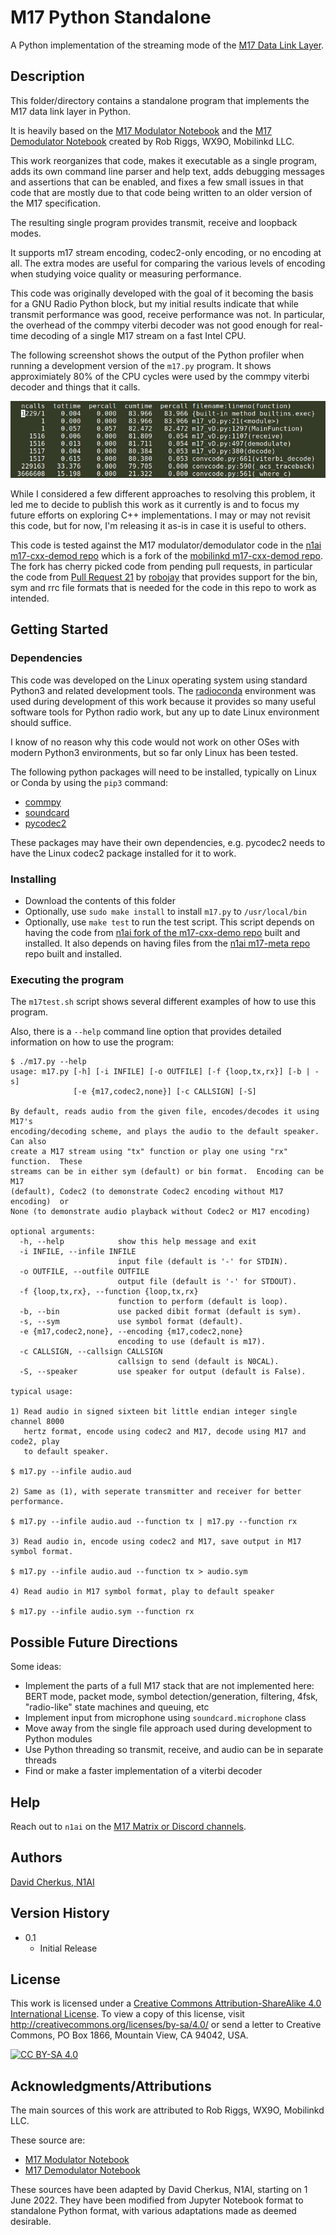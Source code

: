 # M17 Python Standalone 

A Python implementation of the streaming mode of the 
[M17 Data Link Layer](https://spec.m17project.org/part-1/data-link-layer).

## Description

This folder/directory contains a standalone program that implements the
M17 data link layer in Python.

It is heavily based on the 
[M17 Modulator Notebook](https://github.com/mobilinkd/m17-demodulator/blob/master/m17-modulator.ipynb)
and the 
[M17 Demodulator Notebook](https://github.com/mobilinkd/m17-demodulator/blob/master/m17-demodulator.ipynb)
created by Rob Riggs, WX9O, Mobilinkd LLC.
 
This work reorganizes that code, makes it executable as a single program,
adds its own command line parser and help text, adds debugging messages
and assertions that can be enabled, and fixes a few small issues in that
code that are mostly due to that code being written to an older version
of the M17 specification.

The resulting single program provides transmit, receive and loopback modes.

It supports m17 stream encoding, codec2-only encoding, or no encoding at 
all.  The extra modes are useful for comparing the various levels of encoding
when studying voice quality or measuring performance.

This code was originally developed with the goal of it becoming the
basis for a GNU Radio Python block, but my initial results indicate
that while transmit performance was good, receive performance was not.
In particular, the overhead of the commpy viterbi decoder was not good
enough for real-time decoding of a single M17 stream on a fast Intel
CPU. 

The following screenshot shows the output of the Python profiler
when running a development version of the `m17.py` program.  It
shows approximiately 80% of the CPU cycles were used by the 
commpy viterbi decoder and things that it calls.

![Profile Screenshot](m17-rx-profile.png)

While I considered a few different approaches to resolving this problem,
it led me to decide to publish this work as it currently is and
to focus my future efforts on exploring C++ implementations.  I may or
may not revisit this code, but for now, I'm releasing it as-is in case
it is useful to others.

This code is tested against the M17 modulator/demodulator code in the 
[n1ai m17-cxx-demod repo](https://github.com/n1ai/m17-cxx-demod) which 
is a fork of the 
[mobilinkd m17-cxx-demod repo](https://github.com/mobilinkd/m17-cxx-demod).
The fork has cherry picked code from pending pull requests, in particular
the code from 
[Pull Request 21](https://github.com/mobilinkd/m17-cxx-demod/pull/21)
by [robojay](https://github.com/robojay)
that provides support for the bin, sym and rrc file formats that is needed
for the code in this repo to work as intended.

## Getting Started

### Dependencies

This code was developed on the Linux operating system using standard
Python3 and related development tools.  The
[radioconda](https://wiki.gnuradio.org/index.php/CondaInstall#Installation_using_radioconda) 
environment was used during development of this work because it provides
so many useful software tools for Python radio work, but any up to date 
Linux environment should suffice.

I know of no reason why this code would not work on other OSes with 
modern Python3 environments, but so far only Linux has been tested.

The following python packages will need to be installed, typically 
on Linux or Conda by using the `pip3` command:

* [commpy](https://pypi.org/project/scikit-commpy)
* [soundcard](https://pypi.org/project/SoundCard)
* [pycodec2](https://pypi.org/project/pycodec2)

These packages may have their own dependencies, e.g. pycodec2 
needs to have the Linux codec2 package installed for it to work.

### Installing

* Download the contents of this folder
* Optionally, use `sudo make install` to install `m17.py` to `/usr/local/bin`
* Optionally, use `make test` to run the test script.
  This script depends on having the code from 
  [n1ai fork of the m17-cxx-demo repo](https://github.com/n1ai/m17-cxx-demod) 
  built and  installed.  It also depends on having files from the 
  [n1ai m17-meta repo](https://github.com/n1ai/m17-meta) repo built
  and installed.

### Executing the program

The `m17test.sh` script shows several different examples of 
how to use this program.  

Also, there is a `--help` command line option that provides
detailed information on how to use the program:

```
$ ./m17.py --help
usage: m17.py [-h] [-i INFILE] [-o OUTFILE] [-f {loop,tx,rx}] [-b | -s]
              [-e {m17,codec2,none}] [-c CALLSIGN] [-S]

By default, reads audio from the given file, encodes/decodes it using M17's
encoding/decoding scheme, and plays the audio to the default speaker.  Can also
create a M17 stream using "tx" function or play one using "rx" function.  These
streams can be in either sym (default) or bin format.  Encoding can be M17
(default), Codec2 (to demonstrate Codec2 encoding without M17 encoding)  or
None (to demonstrate audio playback without Codec2 or M17 encoding)

optional arguments:
  -h, --help            show this help message and exit
  -i INFILE, --infile INFILE
                        input file (default is '-' for STDIN).
  -o OUTFILE, --outfile OUTFILE
                        output file (default is '-' for STDOUT).
  -f {loop,tx,rx}, --function {loop,tx,rx}
                        function to perform (default is loop).
  -b, --bin             use packed dibit format (default is sym).
  -s, --sym             use symbol format (default).
  -e {m17,codec2,none}, --encoding {m17,codec2,none}
                        encoding to use (default is m17).
  -c CALLSIGN, --callsign CALLSIGN
                        callsign to send (default is N0CAL).
  -S, --speaker         use speaker for output (default is False).

typical usage:

1) Read audio in signed sixteen bit little endian integer single channel 8000
   hertz format, encode using codec2 and M17, decode using M17 and code2, play 
   to default speaker.

$ m17.py --infile audio.aud 

2) Same as (1), with seperate transmitter and receiver for better performance.

$ m17.py --infile audio.aud --function tx | m17.py --function rx

3) Read audio in, encode using codec2 and M17, save output in M17 symbol format.

$ m17.py --infile audio.aud --function tx > audio.sym

4) Read audio in M17 symbol format, play to default speaker

$ m17.py --infile audio.sym --function rx 

```

## Possible Future Directions

Some ideas:
* Implement the parts of a full M17 stack that are not implemented here:
  BERT mode, packet mode, symbol detection/generation, filtering, 4fsk,
  "radio-like" state machines and queuing, etc
* Implement input from microphone using `soundcard.microphone` class
* Move away from the single file approach used during development to 
  Python modules
* Use Python threading so transmit, receive, and audio can be in separate 
  threads
* Find or make a faster implementation of a viterbi decoder

## Help

Reach out to `n1ai` on the 
[M17 Matrix or Discord channels](https://m17project.org/#contact).

## Authors

[David Cherkus, N1AI](https://github.com/n1ai)

## Version History

* 0.1
    * Initial Release

## License

This work is licensed under a
[Creative Commons Attribution-ShareAlike 4.0 International License][cc-by-sa].
To view a copy of this license, visit
http://creativecommons.org/licenses/by-sa/4.0/ or send a letter to
Creative Commons, PO Box 1866, Mountain View, CA 94042, USA.

[![CC BY-SA 4.0][cc-by-sa-image]][cc-by-sa]

[cc-by-sa]: http://creativecommons.org/licenses/by-sa/4.0/
[cc-by-sa-image]: https://licensebuttons.net/l/by-sa/4.0/88x31.png
[cc-by-sa-shield]: https://img.shields.io/badge/License-CC%20BY--SA%204.0-lightgrey.svg

## Acknowledgments/Attributions

The main sources of this work are attributed to Rob Riggs, WX9O, Mobilinkd LLC.

These source are:
* [M17 Modulator Notebook](https://github.com/mobilinkd/m17-demodulator/blob/master/m17-modulator.ipynb)
* [M17 Demodulator Notebook](https://github.com/mobilinkd/m17-demodulator/blob/master/m17-demodulator.ipynb)
 
These sources have been adapted by David Cherkus, N1AI, starting on 1
June 2022.  They have been modified from Jupyter Notebook format to standalone
Python format, with various adaptations made as deemed desirable.

